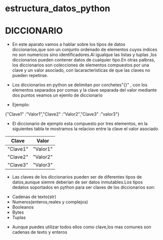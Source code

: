 # estructura_datos_python

# DICCIONARIO 

- En este aparato vamos a hablar sobre los tipos de datos diccionarios,que son un conjunto ordenado de elementos cuyos indices no son numericos sino identificadores.Al igualque las listas y tuplas ,los diccionarios pueden contener datos de cualquier tipo.En otras palbras, los diccionarios son colecciones de elementos compuestos por una clave y un valor asociado, con lacaracteristicas de que las claves no pueden repetirse.

- Los diccionarios en python se delimitan por corchetes"{}" , con los elementos separados por comas y la clave separada del valor mediante dos puntos veamos un ejemlo de diccionario 

- Ejemplo:

{"Clave1" :"Valor1","Clave2" :"Valor2","Clave3" :"valor3"}

- El diccionario de ejemplo esta compuesto por tres elementos, en la siguientes tabla te mostramos la relacion entre la clave el valor asociado 

|Clave|Valor|
|------|--------|
|"Clave1"|"Valor1"|
|"Clave2"|"Valor2"|
|"Clave3"|"Valor3"|

- Las claves de los diccionarios pueden ser de diferentes tipos de datos,aunque siemre deberian de ser datos inmutables.Los tipos dedatos soportados en python para ser claves de los diccionarios son:

* Cadenas de texto(str)
* Numeros(enteros,reales y complejos)
* Booleanos
* Bytes
* Tuplas 

- Aunque puedes utilizar todos ellos como clave,los mas comunes son cadenas de texto y enteros 